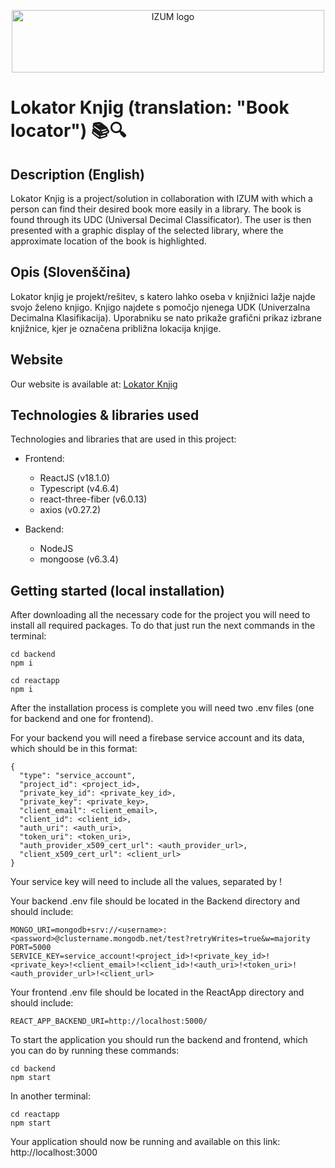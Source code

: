 <p align="center">
<img src=https://izum.si/wp-content/uploads/2020/08/izum_slo.svg width="500px" height="100px" alt="IZUM logo" />
</p>

# Lokator Knjig (translation: "Book locator") :books::mag:

## Description (English)

Lokator Knjig is a project/solution in collaboration with IZUM with which a person can find their desired book more easily in a library. The book is found through its UDC (Universal Decimal Classificator). The user is then presented with a graphic display of the selected library, where the approximate location of the book is highlighted.

## Opis (Slovenščina)

Lokator knjig je projekt/rešitev, s katero lahko oseba v knjižnici lažje najde svojo želeno knjigo. Knjigo najdete s pomočjo njenega UDK (Univerzalna Decimalna Klasifikacija). Uporabniku se nato prikaže grafični prikaz izbrane knjižnice, kjer je označena približna lokacija knjige.

## Website
Our website is available at: [Lokator Knjig](https://lokator-knjig.herokuapp.com/ "Lokator Knjig link")

## Technologies & libraries used

Technologies and libraries that are used in this project: 

- Frontend:
  - ReactJS (v18.1.0)
  - Typescript (v4.6.4)
  - react-three-fiber (v6.0.13)
  - axios (v0.27.2)

- Backend:
  - NodeJS
  - mongoose (v6.3.4)

## Getting started (local installation)
After downloading all the necessary code for the project you will need to install all required packages. To do that just run the next commands in the terminal:

```
cd backend
npm i

cd reactapp
npm i
```

After the installation process is complete you will need two .env files (one for backend and one for frontend).

For your backend you will need a firebase service account and its data, which should be in this format:
```
{
  "type": "service_account",
  "project_id": <project_id>,
  "private_key_id": <private_key_id>,
  "private_key": <private_key>,
  "client_email": <client_email>,
  "client_id": <client_id>,
  "auth_uri": <auth_uri>,
  "token_uri": <token_uri>,
  "auth_provider_x509_cert_url": <auth_provider_url>,
  "client_x509_cert_url": <client_url>
}
```
Your service key will need to include all the values, separated by !

Your backend .env file should be located in the Backend directory and should include:
```
MONGO_URI=mongodb+srv://<username>:<password>@clustername.mongodb.net/test?retryWrites=true&w=majority
PORT=5000
SERVICE_KEY=service_account!<project_id>!<private_key_id>!<private_key>!<client_email>!<client_id>!<auth_uri>!<token_uri>!<auth_provider_url>!<client_url>
```

Your frontend .env file should be located in the ReactApp directory and should include:
```
REACT_APP_BACKEND_URI=http://localhost:5000/
```

To start the application you should run the backend and frontend, which you can do by running these commands:
```
cd backend
npm start
```
In another terminal:
```
cd reactapp
npm start
```

Your application should now be running and available on this link: http://localhost:3000
